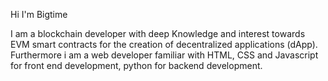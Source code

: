 Hi I'm Bigtime

I am a blockchain developer with deep Knowledge and interest towards EVM smart contracts for the creation of decentralized applications (dApp). Furthermore i am a web developer familiar with HTML, CSS and Javascript for front end development, python for backend development. 

